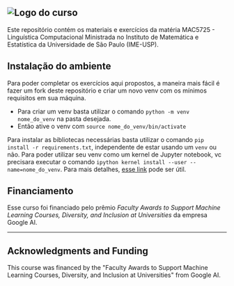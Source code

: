 ![Logo do curso](https://github.com/alan-barzilay/NLPortugues/blob/master/imagens/logo_nlportugues.png "Logo do curso") 
---------------------------------

Este repositório contém os materiais e exercícios da matéria MAC5725 - Linguística Computacional Ministrada no Instituto de Matemática e Estatística da Universidade de São Paulo (IME-USP).




Instalação do ambiente
-----------------------
Para poder completar os exercícios aqui propostos, a maneira mais fácil é fazer um fork deste repositório e criar um novo venv com os mínimos requisitos em sua máquina. 

  - Para criar um venv basta utilizar o comando `python -m venv nome_do_venv` na pasta desejada.
  - Então ative o venv com `source nome_do_venv/bin/activate`

Para instalar as bibliotecas necessárias basta utilizar o comando `pip install -r requirements.txt`, independente de estar usando um `venv` ou não.
Para poder utilizar seu venv como um kernel de Jupyter notebook, vc precisara executar o comando `ipython kernel install --user --name=nome_do_venv`. Para mais detalhes, [esse link](https://anbasile.github.io/posts/2017-06-25-jupyter-venv/) pode ser útil.



Financiamento
--------------
Esse curso foi financiado pelo prêmio *Faculty Awards to Support Machine Learning Courses, Diversity, and Inclusion at Universities* da empresa Google AI.


_____________________________


Acknowledgments and Funding
---------------------------

This course was financed by the "Faculty Awards to Support Machine Learning Courses, Diversity, and Inclusion at Universities" from Google AI.

